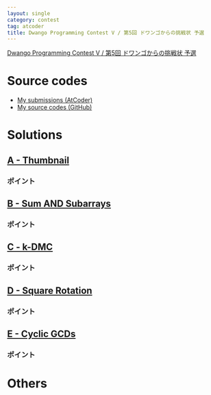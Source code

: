 ```yaml
---
layout: single
category: contest
tag: atcoder
title: Dwango Programming Contest V / 第5回 ドワンゴからの挑戦状 予選
---
```


[Dwango Programming Contest V / 第5回 ドワンゴからの挑戦状 予選](https://atcoder.jp/contests/dwacon5th-prelims)

# Source codes

- [My submissions (AtCoder)](https://atcoder.jp/contests/dwacon5th-prelims/submissions?f.User=kazunetakahashi)
- [My source codes (GitHub)](https://github.com/kazunetakahashi/atcoder/tree/master/2018/1124_dowcon5th-prelims)

# Solutions

## [A - Thumbnail](https://atcoder.jp/contests/dwacon5th-prelims/tasks/dwacon5th_prelims_a)



### ポイント



## [B - Sum AND Subarrays](https://atcoder.jp/contests/dwacon5th-prelims/tasks/dwacon5th_prelims_b)



### ポイント



## [C - k-DMC](https://atcoder.jp/contests/dwacon5th-prelims/tasks/dwacon5th_prelims_c)



### ポイント



## [D - Square Rotation](https://atcoder.jp/contests/dwacon5th-prelims/tasks/dwacon5th_prelims_d)



### ポイント



## [E - Cyclic GCDs](https://atcoder.jp/contests/dwacon5th-prelims/tasks/dwacon5th_prelims_e)



### ポイント



# Others
